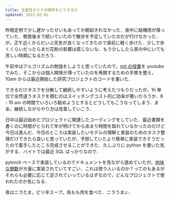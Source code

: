 ```yaml
---
title: 生産性タスクの順序をどうするか
updated: 2021-02-02
---
```


昨晩定例で少し遅かったせいもあってか朝起きれなかった．夜中に結構雨が降っていた．朝食後まで続いていたので散歩を予定していたのだが行けなかった．が，正午近くからだいぶ天気が良くなってきたので昼前に軽く歩けた．少しで歩くくらいだったらまだ花粉の影響は感じないな．もう少ししたら家の中にいても苦しい時期になるだろう．

午前中はアルゴリズムの勉強をしようと思っていたので，[mit の授業](https://youtu.be/Zc54gFhdpLA)を youtube でみた．そこからは個人開発が滞っていたのを再開するための手筈を整え，10am からは最近開始した研究プロジェクトのコードを書いた．

できるだけタスクを分散して継続しやすいように考えたつもりだったが，1h 単位で全然違うタスクを積むのはスイッチングコスト的に効率が悪いだろうか．8 - 10 am の時間でいろいろ勧めようとするとどうしてもこうなってしまう．まあ，継続しながらやり方は改善していこう．

日中は最近始めたプロジェクトに関連したコーディングをしていた．最近書類を書くのに時間がとられて年が明けてからあまり時間を取れていなかったのだけど今日は進んだ．今日のところは実装したいモデルの理解と実装のためのタスク整理だけできたら良いと思っていたが，予想していたより簡単に実装できそうだったので着手したところ完成させることができた．久しぶりに python を書いた気がする．バイトでは最近 SQL ばっかりなので．

pytorch ベースで実装しているのでドキュメントを見ながら進めていたが，[地味な関数](https://pytorch.org/docs/stable/torch.html#math-operations)が大量に実装されていてすごい．これは使う人いるのか？ってのもあるがそれらも必要に応じて足されていっているはずなので，どんなプロジェクトで使われたのか気になる．

夜はニラたま，ピリ辛スープ，鳥もも肉を食べた．ニラうまい．

